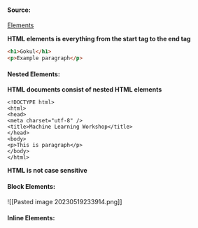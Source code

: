 #### Source:
[Elements](https://www.w3schools.com/html/html_elements.asp)

**HTML elements is everything from the start tag to the end tag**

```HTML
<h1>Gokul</h1>
<p>Example paragraph</p>
```

#### Nested Elements:

**HTML documents consist of nested HTML elements**

```
<!DOCTYPE html>
<html>
<head>
<meta charset="utf-8" />  
<title>Machine Learning Workshop</title> 
</head>
<body>
<p>This is paragraph</p>
</body>
</html>
```

**HTML is not case sensitive**

#### Block Elements:

![[Pasted image 20230519233914.png]]


#### Inline Elements:

